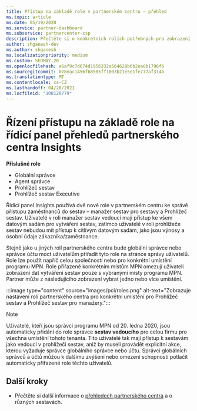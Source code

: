 ```yaml
---
title: Přístup na základě role v partnerském centru – přehled
ms.topic: article
ms.date: 05/19/2020
ms.service: partner-dashboard
ms.subservice: partnercenter-csp
description: Přečtěte si o konkrétních rolích potřebných pro zobrazení sestav služby partner Center Insights. Patří mezi ně role manažera sestav a Prohlížeč sestav.
author: shganesh-dev
ms.author: shganesh
ms.localizationpriority: medium
ms.custom: SEOMAY.20
ms.openlocfilehash: a6af9c7d674d1956332a564628b6b2ea0b1796f6
ms.sourcegitcommit: 078eac1456f68585ff1003b21e5e1fe777af314b
ms.translationtype: MT
ms.contentlocale: cs-CZ
ms.lasthandoff: 04/28/2021
ms.locfileid: "108120779"
---
```

# <a name="role-based-access-control-to-the-partner-center-insights-dashboard"></a>Řízení přístupu na základě role na řídicí panel přehledů partnerského centra Insights

**Příslušné role**

- Globální správce
- Agent správce
- Prohlížeč sestav
- Prohlížeč sestav Executive

Řídicí panel Insights používá dvě nové role v partnerském centru ke správě přístupu zaměstnanců do sestav – manažer sestav pro sestavy a Prohlížeč sestav.  Uživatelé v roli manažer sestav vedoucí mají přístup ke všem datovým sadám pro vytváření sestav, zatímco uživatelé v roli prohlížeče sestav nebudou mít přístup k citlivým datovým sadám, jako jsou výnosy a osobní údaje zákazníka/zaměstnance.  

Stejně jako u jiných rolí partnerského centra bude globální správce nebo správce účtu moct uživatelům přiřadit tyto role na stránce správy uživatelů. Role lze použít napříč celou společností nebo pro konkrétní umístění programu MPN. Role přiřazené konkrétním místům MPN omezují uživateli zobrazení dat vytváření sestav pouze s vybranými místy programu MPN. Partner může z následujícího zobrazení vybrat jedno nebo více umístění.

:::image type="content" source="images/pci/roles.png" alt-text="Zobrazuje nastavení rolí partnerského centra pro konkrétní umístění pro Prohlížeč sestav a Prohlížeč sestav pro manažery.":::

>[!Note]
> Uživatelé, kteří jsou správci programu MPN od 20. ledna 2020, jsou automaticky přidáni do role správce **sestav vedoucího** pro celou firmu pro všechna umístění tohoto tenanta. Tito uživatelé tak mají přístup k sestavám jako vedoucí v prohlížeči sestav, aniž by museli provádět explicitní akce, kterou vyžaduje správce globálního správce nebo účtu. Správci globálních správců a účtů můžou k dalšímu zvýšení nebo omezení schopností potlačit automaticky přiřazené role těchto uživatelů.

## <a name="next-steps"></a>Další kroky

- Přečtěte si další informace o [přehledech partnerského centra](partner-center-insights.md) a o různých sestavách.
